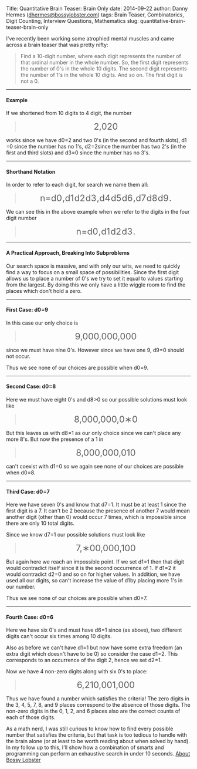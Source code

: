 Title: Quantitative Brain Teaser: Brain Only
date: 2014-09-22
author: Danny Hermes (dhermes@bossylobster.com)
tags: Brain Teaser, Combinatorics, Digit Counting, Interview Questions, Mathematics
slug: quantitative-brain-teaser-brain-only

<p>
I've recently been working some atrophied mental muscles and came across
a brain teaser that was pretty nifty:   

> Find a <span>10-digit number</span>, where each digit represents the
> number of that ordinal number in the whole number. So, the <span>first
> digit represents the number of 0's</span> in the whole 10 digits. The
> second digit represents the number of 1's in the whole 10 digits. And
> so on. The first digit is not a 0.

* * * * *

#### Example

If we shortened from 10 digits to 4 digit, the number   

<div style="text-align: center;">

> <span style="font-size: x-large;"><span class="katex"><span
> class="katex-inner"><span class="strut"
> style="height: 0.64444em;"></span><span
> class="strut bottom"></span><span
> class="base textstyle uncramped"><span class="mord">2</span><span
> class="mpunct">,</span><span class="mord">0</span><span
> class="mord">2</span><span
> class="mord">0</span></span></span></span></span>

</div>

works since we have <span class="katex"><span class="katex-inner"><span
class="strut" style="height: 0.69444em;"></span><span
class="strut bottom"></span><span class="base textstyle uncramped"><span
class="mord"><span class="mord mathit">d</span><span class="vlist"><span
style="margin-right: 0.05em; margin-left: 0em;"><span
class="fontsize-ensurer reset-size5 size5"><span
style="font-size: 0em;">​</span></span><span
class="reset-textstyle scriptstyle cramped"><span
class="mord">0</span></span></span><span class="baseline-fix"><span
class="fontsize-ensurer reset-size5 size5"><span
style="font-size: 0em;">​</span></span>​</span></span></span><span
class="mrel">=</span><span class="mord">2</span></span></span></span>
and two 0's (in the second and fourth slots), <span class="katex"><span
class="katex-inner"><span class="strut"
style="height: 0.69444em;"></span><span
class="strut bottom"></span><span class="base textstyle uncramped"><span
class="mord"><span class="mord mathit">d</span><span class="vlist"><span
style="margin-right: 0.05em; margin-left: 0em;"><span
class="fontsize-ensurer reset-size5 size5"><span
style="font-size: 0em;">​</span></span><span
class="reset-textstyle scriptstyle cramped"><span
class="mord">1</span></span></span><span class="baseline-fix"><span
class="fontsize-ensurer reset-size5 size5"><span
style="font-size: 0em;">​</span></span>​</span></span></span><span
class="mrel">=</span><span class="mord">0</span></span></span></span>
since the number has no 1's, <span class="katex"><span
class="katex-inner"><span class="strut"
style="height: 0.69444em;"></span><span
class="strut bottom"></span><span class="base textstyle uncramped"><span
class="mord"><span class="mord mathit">d</span><span class="vlist"><span
style="margin-right: 0.05em; margin-left: 0em;"><span
class="fontsize-ensurer reset-size5 size5"><span
style="font-size: 0em;">​</span></span><span
class="reset-textstyle scriptstyle cramped"><span
class="mord">2</span></span></span><span class="baseline-fix"><span
class="fontsize-ensurer reset-size5 size5"><span
style="font-size: 0em;">​</span></span>​</span></span></span><span
class="mrel">=</span><span
class="mord">2</span></span></span></span>since the number has two 2's
(in the first and third slots) and <span class="katex"><span
class="katex-inner"><span class="strut"
style="height: 0.69444em;"></span><span
class="strut bottom"></span><span class="base textstyle uncramped"><span
class="mord"><span class="mord mathit">d</span><span class="vlist"><span
style="margin-right: 0.05em; margin-left: 0em;"><span
class="fontsize-ensurer reset-size5 size5"><span
style="font-size: 0em;">​</span></span><span
class="reset-textstyle scriptstyle cramped"><span
class="mord">3</span></span></span><span class="baseline-fix"><span
class="fontsize-ensurer reset-size5 size5"><span
style="font-size: 0em;">​</span></span>​</span></span></span><span
class="mrel">=</span><span class="mord">0</span></span></span></span>
since the number has no 3's.

* * * * *

#### Shorthand Notation

In order to refer to each digit, for search we name them all:

<div style="text-align: center;">

> <span style="font-size: x-large;"><span class="katex"><span
> class="katex-inner"><span class="strut"
> style="height: 0.69444em;"></span><span
> class="strut bottom"></span><span
> class="base textstyle uncramped"><span
> class="reset-textstyle displaystyle textstyle uncramped"><span
> class="mord mathit">n</span><span class="mrel">=</span><span
> class="mord"><span class="mord mathit">d</span><span
> class="vlist"><span
> style="margin-right: 0.05em; margin-left: 0em;"><span
> class="fontsize-ensurer reset-size5 size5"><span
> style="font-size: 0em;">​</span></span><span
> class="reset-textstyle scriptstyle cramped"><span
> class="mord">0</span></span></span><span class="baseline-fix"><span
> class="fontsize-ensurer reset-size5 size5"><span
> style="font-size: 0em;">​</span></span>​</span></span></span><span
> class="mpunct">,</span><span class="mord"><span
> class="mord mathit">d</span><span class="vlist"><span
> style="margin-right: 0.05em; margin-left: 0em;"><span
> class="fontsize-ensurer reset-size5 size5"><span
> style="font-size: 0em;">​</span></span><span
> class="reset-textstyle scriptstyle cramped"><span
> class="mord">1</span></span></span><span class="baseline-fix"><span
> class="fontsize-ensurer reset-size5 size5"><span
> style="font-size: 0em;">​</span></span>​</span></span></span><span
> class="mord"><span class="mord mathit">d</span><span
> class="vlist"><span
> style="margin-right: 0.05em; margin-left: 0em;"><span
> class="fontsize-ensurer reset-size5 size5"><span
> style="font-size: 0em;">​</span></span><span
> class="reset-textstyle scriptstyle cramped"><span
> class="mord">2</span></span></span><span class="baseline-fix"><span
> class="fontsize-ensurer reset-size5 size5"><span
> style="font-size: 0em;">​</span></span>​</span></span></span><span
> class="mord"><span class="mord mathit">d</span><span
> class="vlist"><span
> style="margin-right: 0.05em; margin-left: 0em;"><span
> class="fontsize-ensurer reset-size5 size5"><span
> style="font-size: 0em;">​</span></span><span
> class="reset-textstyle scriptstyle cramped"><span
> class="mord">3</span></span></span><span class="baseline-fix"><span
> class="fontsize-ensurer reset-size5 size5"><span
> style="font-size: 0em;">​</span></span>​</span></span></span><span
> class="mpunct">,</span><span class="mord"><span
> class="mord mathit">d</span><span class="vlist"><span
> style="margin-right: 0.05em; margin-left: 0em;"><span
> class="fontsize-ensurer reset-size5 size5"><span
> style="font-size: 0em;">​</span></span><span
> class="reset-textstyle scriptstyle cramped"><span
> class="mord">4</span></span></span><span class="baseline-fix"><span
> class="fontsize-ensurer reset-size5 size5"><span
> style="font-size: 0em;">​</span></span>​</span></span></span><span
> class="mord"><span class="mord mathit">d</span><span
> class="vlist"><span
> style="margin-right: 0.05em; margin-left: 0em;"><span
> class="fontsize-ensurer reset-size5 size5"><span
> style="font-size: 0em;">​</span></span><span
> class="reset-textstyle scriptstyle cramped"><span
> class="mord">5</span></span></span><span class="baseline-fix"><span
> class="fontsize-ensurer reset-size5 size5"><span
> style="font-size: 0em;">​</span></span>​</span></span></span><span
> class="mord"><span class="mord mathit">d</span><span
> class="vlist"><span
> style="margin-right: 0.05em; margin-left: 0em;"><span
> class="fontsize-ensurer reset-size5 size5"><span
> style="font-size: 0em;">​</span></span><span
> class="reset-textstyle scriptstyle cramped"><span
> class="mord">6</span></span></span><span class="baseline-fix"><span
> class="fontsize-ensurer reset-size5 size5"><span
> style="font-size: 0em;">​</span></span>​</span></span></span><span
> class="mpunct">,</span><span class="mord"><span
> class="mord mathit">d</span><span class="vlist"><span
> style="margin-right: 0.05em; margin-left: 0em;"><span
> class="fontsize-ensurer reset-size5 size5"><span
> style="font-size: 0em;">​</span></span><span
> class="reset-textstyle scriptstyle cramped"><span
> class="mord">7</span></span></span><span class="baseline-fix"><span
> class="fontsize-ensurer reset-size5 size5"><span
> style="font-size: 0em;">​</span></span>​</span></span></span><span
> class="mord"><span class="mord mathit">d</span><span
> class="vlist"><span
> style="margin-right: 0.05em; margin-left: 0em;"><span
> class="fontsize-ensurer reset-size5 size5"><span
> style="font-size: 0em;">​</span></span><span
> class="reset-textstyle scriptstyle cramped"><span
> class="mord">8</span></span></span><span class="baseline-fix"><span
> class="fontsize-ensurer reset-size5 size5"><span
> style="font-size: 0em;">​</span></span>​</span></span></span><span
> class="mord"><span class="mord mathit">d</span><span
> class="vlist"><span
> style="margin-right: 0.05em; margin-left: 0em;"><span
> class="fontsize-ensurer reset-size5 size5"><span
> style="font-size: 0em;">​</span></span><span
> class="reset-textstyle scriptstyle cramped"><span
> class="mord">9</span></span></span><span class="baseline-fix"><span
> class="fontsize-ensurer reset-size5 size5"><span
> style="font-size: 0em;">​</span></span>​</span></span></span><span
> class="mord">.</span></span></span></span></span></span>

</div>

We can see this in the above example when we refer to the digits in the
four digit number

<div style="text-align: center;">

> <span style="font-size: x-large;"><span class="katex"><span
> class="katex-inner"><span class="strut"
> style="height: 0.69444em;"></span><span
> class="strut bottom"></span><span
> class="base textstyle uncramped"><span
> class="mord mathit">n</span><span class="mrel">=</span><span
> class="mord"><span class="mord mathit">d</span><span
> class="vlist"><span
> style="margin-right: 0.05em; margin-left: 0em;"><span
> class="fontsize-ensurer reset-size5 size5"><span
> style="font-size: 0em;">​</span></span><span
> class="reset-textstyle scriptstyle cramped"><span
> class="mord">0</span></span></span><span class="baseline-fix"><span
> class="fontsize-ensurer reset-size5 size5"><span
> style="font-size: 0em;">​</span></span>​</span></span></span><span
> class="mpunct">,</span><span class="mord"><span
> class="mord mathit">d</span><span class="vlist"><span
> style="margin-right: 0.05em; margin-left: 0em;"><span
> class="fontsize-ensurer reset-size5 size5"><span
> style="font-size: 0em;">​</span></span><span
> class="reset-textstyle scriptstyle cramped"><span
> class="mord">1</span></span></span><span class="baseline-fix"><span
> class="fontsize-ensurer reset-size5 size5"><span
> style="font-size: 0em;">​</span></span>​</span></span></span><span
> class="mord"><span class="mord mathit">d</span><span
> class="vlist"><span
> style="margin-right: 0.05em; margin-left: 0em;"><span
> class="fontsize-ensurer reset-size5 size5"><span
> style="font-size: 0em;">​</span></span><span
> class="reset-textstyle scriptstyle cramped"><span
> class="mord">2</span></span></span><span class="baseline-fix"><span
> class="fontsize-ensurer reset-size5 size5"><span
> style="font-size: 0em;">​</span></span>​</span></span></span><span
> class="mord"><span class="mord mathit">d</span><span
> class="vlist"><span
> style="margin-right: 0.05em; margin-left: 0em;"><span
> class="fontsize-ensurer reset-size5 size5"><span
> style="font-size: 0em;">​</span></span><span
> class="reset-textstyle scriptstyle cramped"><span
> class="mord">3</span></span></span><span class="baseline-fix"><span
> class="fontsize-ensurer reset-size5 size5"><span
> style="font-size: 0em;">​</span></span>​</span></span></span><span
> class="mord">.</span></span></span></span></span>

</div>

* * * * *

#### A Practical Approach, Breaking Into Subproblems

Our search space is massive, and with only our wits, we need to quickly
find a way to focus on a small space of possibilities. Since the first
digit allows us to place a number of 0's we try to set it equal to
values starting from the largest. By doing this we only have a little
wiggle room to find the places which don't hold a zero.

* * * * *

#### First Case: <span class="katex"><span class="katex-inner"><span class="strut" style="height: 0.69444em;"></span><span class="strut bottom"></span><span class="base textstyle uncramped"><span class="mord"><span class="mord mathit">d</span><span class="vlist"><span style="margin-right: 0.05em; margin-left: 0em;"><span class="fontsize-ensurer reset-size5 size5"><span style="font-size: 0em;">​</span></span><span class="reset-textstyle scriptstyle cramped"><span class="mord">0</span></span></span><span class="baseline-fix"><span class="fontsize-ensurer reset-size5 size5"><span style="font-size: 0em;">​</span></span>​</span></span></span><span class="mrel">=</span><span class="mord">9</span></span></span></span>

In this case our only choice is

<div style="text-align: center;">

> <span style="font-size: x-large;"><span class="katex"><span
> class="katex-inner"><span class="strut"
> style="height: 0.64444em;"></span><span
> class="strut bottom"></span><span
> class="base textstyle uncramped"><span class="mord">9</span><span
> class="mpunct">,</span><span class="mord">0</span><span
> class="mord">0</span><span class="mord">0</span><span
> class="mpunct">,</span><span class="mord">0</span><span
> class="mord">0</span><span class="mord">0</span><span
> class="mpunct">,</span><span class="mord">0</span><span
> class="mord">0</span><span
> class="mord">0</span></span></span></span></span>

</div>

since we must have nine 0's. However since we have one 9, <span
class="katex"><span class="katex-inner"><span class="strut"
style="height: 0.69444em;"></span><span
class="strut bottom"></span><span class="base textstyle uncramped"><span
class="mord"><span class="mord mathit">d</span><span class="vlist"><span
style="margin-right: 0.05em; margin-left: 0em;"><span
class="fontsize-ensurer reset-size5 size5"><span
style="font-size: 0em;">​</span></span><span
class="reset-textstyle scriptstyle cramped"><span
class="mord">9</span></span></span><span class="baseline-fix"><span
class="fontsize-ensurer reset-size5 size5"><span
style="font-size: 0em;">​</span></span>​</span></span></span><span
class="mrel">=</span><span class="mord">0</span></span></span></span>
should not occur.   
  
Thus we see <span>none of our choices are possible</span> when <span
class="katex"><span class="katex-inner"><span class="strut"
style="height: 0.69444em;"></span><span
class="strut bottom"></span><span class="base textstyle uncramped"><span
class="mord"><span class="mord mathit">d</span><span class="vlist"><span
style="margin-right: 0.05em; margin-left: 0em;"><span
class="fontsize-ensurer reset-size5 size5"><span
style="font-size: 0em;">​</span></span><span
class="reset-textstyle scriptstyle cramped"><span
class="mord">0</span></span></span><span class="baseline-fix"><span
class="fontsize-ensurer reset-size5 size5"><span
style="font-size: 0em;">​</span></span>​</span></span></span><span
class="mrel">=</span><span class="mord">9</span></span></span></span>.

* * * * *

#### Second Case: <span class="katex"><span class="katex-inner"><span class="strut" style="height: 0.69444em;"></span><span class="strut bottom"></span><span class="base textstyle uncramped"><span class="mord"><span class="mord mathit">d</span><span class="vlist"><span style="margin-right: 0.05em; margin-left: 0em;"><span class="fontsize-ensurer reset-size5 size5"><span style="font-size: 0em;">​</span></span><span class="reset-textstyle scriptstyle cramped"><span class="mord">0</span></span></span><span class="baseline-fix"><span class="fontsize-ensurer reset-size5 size5"><span style="font-size: 0em;">​</span></span>​</span></span></span><span class="mrel">=</span><span class="mord">8</span></span></span></span>

Here we must have eight 0's and <span class="katex"><span
class="katex-inner"><span class="strut"
style="height: 0.69444em;"></span><span
class="strut bottom"></span><span class="base textstyle uncramped"><span
class="mord"><span class="mord mathit">d</span><span class="vlist"><span
style="margin-right: 0.05em; margin-left: 0em;"><span
class="fontsize-ensurer reset-size5 size5"><span
style="font-size: 0em;">​</span></span><span
class="reset-textstyle scriptstyle cramped"><span
class="mord">8</span></span></span><span class="baseline-fix"><span
class="fontsize-ensurer reset-size5 size5"><span
style="font-size: 0em;">​</span></span>​</span></span></span><span
class="mrel">\></span><span class="mord">0</span></span></span></span>
so our possible solutions must look like

<div style="text-align: center;">

> <span style="font-size: x-large;"><span class="katex"><span
> class="katex-inner"><span class="strut"
> style="height: 0.64444em;"></span><span
> class="strut bottom"></span><span
> class="base textstyle uncramped"><span class="mord">8</span><span
> class="mpunct">,</span><span class="mord">0</span><span
> class="mord">0</span><span class="mord">0</span><span
> class="mpunct">,</span><span class="mord">0</span><span
> class="mord">0</span><span class="mord">0</span><span
> class="mpunct">,</span><span class="mord">0</span><span
> class="mbin">∗</span><span
> class="mord">0</span></span></span></span></span>

</div>

But this leaves us with <span class="katex"><span
class="katex-inner"><span class="strut"
style="height: 0.69444em;"></span><span
class="strut bottom"></span><span class="base textstyle uncramped"><span
class="mord"><span class="mord mathit">d</span><span class="vlist"><span
style="margin-right: 0.05em; margin-left: 0em;"><span
class="fontsize-ensurer reset-size5 size5"><span
style="font-size: 0em;">​</span></span><span
class="reset-textstyle scriptstyle cramped"><span
class="mord">8</span></span></span><span class="baseline-fix"><span
class="fontsize-ensurer reset-size5 size5"><span
style="font-size: 0em;">​</span></span>​</span></span></span><span
class="mrel">=</span><span class="mord">1</span></span></span></span> as
our only choice since we can't place any more 8's. But now the presence
of a 1 in

<div style="text-align: center;">

> <span style="font-size: x-large;"><span class="katex"><span
> class="katex-inner"><span class="strut"
> style="height: 0.64444em;"></span><span
> class="strut bottom"></span><span
> class="base textstyle uncramped"><span class="mord">8</span><span
> class="mpunct">,</span><span class="mord">0</span><span
> class="mord">0</span><span class="mord">0</span><span
> class="mpunct">,</span><span class="mord">0</span><span
> class="mord">0</span><span class="mord">0</span><span
> class="mpunct">,</span><span class="mord">0</span><span
> class="mord">1</span><span
> class="mord">0</span></span></span></span></span>

</div>

can't coexist with <span class="katex"><span class="katex-inner"><span
class="strut" style="height: 0.69444em;"></span><span
class="strut bottom"></span><span class="base textstyle uncramped"><span
class="mord"><span class="mord mathit">d</span><span class="vlist"><span
style="margin-right: 0.05em; margin-left: 0em;"><span
class="fontsize-ensurer reset-size5 size5"><span
style="font-size: 0em;">​</span></span><span
class="reset-textstyle scriptstyle cramped"><span
class="mord">1</span></span></span><span class="baseline-fix"><span
class="fontsize-ensurer reset-size5 size5"><span
style="font-size: 0em;">​</span></span>​</span></span></span><span
class="mrel">=</span><span class="mord">0</span></span></span></span> so
we again see <span>none of our choices are possible</span> when <span
class="katex"><span class="katex-inner"><span class="strut"
style="height: 0.69444em;"></span><span
class="strut bottom"></span><span class="base textstyle uncramped"><span
class="mord"><span class="mord mathit">d</span><span class="vlist"><span
style="margin-right: 0.05em; margin-left: 0em;"><span
class="fontsize-ensurer reset-size5 size5"><span
style="font-size: 0em;">​</span></span><span
class="reset-textstyle scriptstyle cramped"><span
class="mord">0</span></span></span><span class="baseline-fix"><span
class="fontsize-ensurer reset-size5 size5"><span
style="font-size: 0em;">​</span></span>​</span></span></span><span
class="mrel">=</span><span class="mord">8</span></span></span></span>.

* * * * *

#### Third Case: <span class="katex"><span class="katex-inner"><span class="strut" style="height: 0.69444em;"></span><span class="strut bottom"></span><span class="base textstyle uncramped"><span class="mord"><span class="mord mathit">d</span><span class="vlist"><span style="margin-right: 0.05em; margin-left: 0em;"><span class="fontsize-ensurer reset-size5 size5"><span style="font-size: 0em;">​</span></span><span class="reset-textstyle scriptstyle cramped"><span class="mord">0</span></span></span><span class="baseline-fix"><span class="fontsize-ensurer reset-size5 size5"><span style="font-size: 0em;">​</span></span>​</span></span></span><span class="mrel">=</span><span class="mord">7</span></span></span></span>

Here we have seven 0's and know that <span class="katex"><span
class="katex-inner"><span class="strut"
style="height: 0.69444em;"></span><span
class="strut bottom"></span><span class="base textstyle uncramped"><span
class="mord"><span class="mord mathit">d</span><span class="vlist"><span
style="margin-right: 0.05em; margin-left: 0em;"><span
class="fontsize-ensurer reset-size5 size5"><span
style="font-size: 0em;">​</span></span><span
class="reset-textstyle scriptstyle cramped"><span
class="mord">7</span></span></span><span class="baseline-fix"><span
class="fontsize-ensurer reset-size5 size5"><span
style="font-size: 0em;">​</span></span>​</span></span></span><span
class="mrel">=</span><span class="mord">1</span></span></span></span>.
It must be at least 1 since the first digit is a 7. It can't be 2
because the presence of another 7 would mean another digit (other than
0) would occur 7 times, which is impossible since there are only 10
total digits.   
  
Since we know <span class="katex"><span class="katex-inner"><span
class="strut" style="height: 0.69444em;"></span><span
class="strut bottom"></span><span class="base textstyle uncramped"><span
class="mord"><span class="mord mathit">d</span><span class="vlist"><span
style="margin-right: 0.05em; margin-left: 0em;"><span
class="fontsize-ensurer reset-size5 size5"><span
style="font-size: 0em;">​</span></span><span
class="reset-textstyle scriptstyle cramped"><span
class="mord">7</span></span></span><span class="baseline-fix"><span
class="fontsize-ensurer reset-size5 size5"><span
style="font-size: 0em;">​</span></span>​</span></span></span><span
class="mrel">=</span><span class="mord">1</span></span></span></span>
our possible solutions must look like

<div style="text-align: center;">

> <span style="font-size: x-large;"><span class="katex"><span
> class="katex-inner"><span class="strut"
> style="height: 0.64444em;"></span><span
> class="strut bottom"></span><span
> class="base textstyle uncramped"><span class="mord">7</span><span
> class="mpunct">,</span><span class="mord">∗</span><span
> class="mord">0</span><span class="mord">0</span><span
> class="mpunct">,</span><span class="mord">0</span><span
> class="mord">0</span><span class="mord">0</span><span
> class="mpunct">,</span><span class="mord">1</span><span
> class="mord">0</span><span
> class="mord">0</span></span></span></span></span>

</div>

But again here we reach an impossible point. If we set <span
class="katex"><span class="katex-inner"><span class="strut"
style="height: 0.69444em;"></span><span
class="strut bottom"></span><span class="base textstyle uncramped"><span
class="mord"><span class="mord mathit">d</span><span class="vlist"><span
style="margin-right: 0.05em; margin-left: 0em;"><span
class="fontsize-ensurer reset-size5 size5"><span
style="font-size: 0em;">​</span></span><span
class="reset-textstyle scriptstyle cramped"><span
class="mord">1</span></span></span><span class="baseline-fix"><span
class="fontsize-ensurer reset-size5 size5"><span
style="font-size: 0em;">​</span></span>​</span></span></span><span
class="mrel">=</span><span class="mord">1</span></span></span></span>
then that digit would contradict itself since it is the second
occurrence of 1. If <span class="katex"><span class="katex-inner"><span
class="strut" style="height: 0.69444em;"></span><span
class="strut bottom"></span><span class="base textstyle uncramped"><span
class="mord"><span class="mord mathit">d</span><span class="vlist"><span
style="margin-right: 0.05em; margin-left: 0em;"><span
class="fontsize-ensurer reset-size5 size5"><span
style="font-size: 0em;">​</span></span><span
class="reset-textstyle scriptstyle cramped"><span
class="mord">1</span></span></span><span class="baseline-fix"><span
class="fontsize-ensurer reset-size5 size5"><span
style="font-size: 0em;">​</span></span>​</span></span></span><span
class="mrel">=</span><span class="mord">2</span></span></span></span> it
would contradict <span class="katex"><span class="katex-inner"><span
class="strut" style="height: 0.69444em;"></span><span
class="strut bottom"></span><span class="base textstyle uncramped"><span
class="mord"><span class="mord mathit">d</span><span class="vlist"><span
style="margin-right: 0.05em; margin-left: 0em;"><span
class="fontsize-ensurer reset-size5 size5"><span
style="font-size: 0em;">​</span></span><span
class="reset-textstyle scriptstyle cramped"><span
class="mord">2</span></span></span><span class="baseline-fix"><span
class="fontsize-ensurer reset-size5 size5"><span
style="font-size: 0em;">​</span></span>​</span></span></span><span
class="mrel">=</span><span class="mord">0</span></span></span></span>
and so on for higher values. In addition, we have used all our digits,
so can't increase the value of <span class="katex"><span
class="katex-inner"><span class="strut"
style="height: 0.69444em;"></span><span
class="strut bottom"></span><span class="base textstyle uncramped"><span
class="mord"><span class="mord mathit">d</span><span class="vlist"><span
style="margin-right: 0.05em; margin-left: 0em;"><span
class="fontsize-ensurer reset-size5 size5"><span
style="font-size: 0em;">​</span></span><span
class="reset-textstyle scriptstyle cramped"><span
class="mord">1</span></span></span><span class="baseline-fix"><span
class="fontsize-ensurer reset-size5 size5"><span
style="font-size: 0em;">​</span></span>​</span></span></span></span></span></span>
by placing more 1's in our number.   
  
Thus we see <span>none of our choices are possible</span> when <span
class="katex"><span class="katex-inner"><span class="strut"
style="height: 0.69444em;"></span><span
class="strut bottom"></span><span class="base textstyle uncramped"><span
class="mord"><span class="mord mathit">d</span><span class="vlist"><span
style="margin-right: 0.05em; margin-left: 0em;"><span
class="fontsize-ensurer reset-size5 size5"><span
style="font-size: 0em;">​</span></span><span
class="reset-textstyle scriptstyle cramped"><span
class="mord">0</span></span></span><span class="baseline-fix"><span
class="fontsize-ensurer reset-size5 size5"><span
style="font-size: 0em;">​</span></span>​</span></span></span><span
class="mrel">=</span><span class="mord">7</span></span></span></span>.

* * * * *

#### Fourth Case: <span class="katex"><span class="katex-inner"><span class="strut" style="height: 0.69444em;"></span><span class="strut bottom"></span><span class="base textstyle uncramped"><span class="mord"><span class="mord mathit">d</span><span class="vlist"><span style="margin-right: 0.05em; margin-left: 0em;"><span class="fontsize-ensurer reset-size5 size5"><span style="font-size: 0em;">​</span></span><span class="reset-textstyle scriptstyle cramped"><span class="mord">0</span></span></span><span class="baseline-fix"><span class="fontsize-ensurer reset-size5 size5"><span style="font-size: 0em;">​</span></span>​</span></span></span><span class="mrel">=</span><span class="mord">6</span></span></span></span>

Here we have six 0's and must have <span class="katex"><span
class="katex-inner"><span class="strut"
style="height: 0.69444em;"></span><span
class="strut bottom"></span><span class="base textstyle uncramped"><span
class="mord"><span class="mord mathit">d</span><span class="vlist"><span
style="margin-right: 0.05em; margin-left: 0em;"><span
class="fontsize-ensurer reset-size5 size5"><span
style="font-size: 0em;">​</span></span><span
class="reset-textstyle scriptstyle cramped"><span
class="mord">6</span></span></span><span class="baseline-fix"><span
class="fontsize-ensurer reset-size5 size5"><span
style="font-size: 0em;">​</span></span>​</span></span></span><span
class="mrel">=</span><span class="mord">1</span></span></span></span>
since (as above), two different digits can't occur six times among 10
digits.   
  
Also as before we can't have <span class="katex"><span
class="katex-inner"><span class="strut"
style="height: 0.69444em;"></span><span
class="strut bottom"></span><span class="base textstyle uncramped"><span
class="mord"><span class="mord mathit">d</span><span class="vlist"><span
style="margin-right: 0.05em; margin-left: 0em;"><span
class="fontsize-ensurer reset-size5 size5"><span
style="font-size: 0em;">​</span></span><span
class="reset-textstyle scriptstyle cramped"><span
class="mord">1</span></span></span><span class="baseline-fix"><span
class="fontsize-ensurer reset-size5 size5"><span
style="font-size: 0em;">​</span></span>​</span></span></span><span
class="mrel">=</span><span class="mord">1</span></span></span></span>
but now have some extra freedom (an extra digit which doesn't have to be
0) so consider the case <span class="katex"><span
class="katex-inner"><span class="strut"
style="height: 0.69444em;"></span><span
class="strut bottom"></span><span class="base textstyle uncramped"><span
class="mord"><span class="mord mathit">d</span><span class="vlist"><span
style="margin-right: 0.05em; margin-left: 0em;"><span
class="fontsize-ensurer reset-size5 size5"><span
style="font-size: 0em;">​</span></span><span
class="reset-textstyle scriptstyle cramped"><span
class="mord">1</span></span></span><span class="baseline-fix"><span
class="fontsize-ensurer reset-size5 size5"><span
style="font-size: 0em;">​</span></span>​</span></span></span><span
class="mrel">=</span><span class="mord">2</span></span></span></span>.
This corresponds to an occurrence of the digit 2, hence we set <span
class="katex"><span class="katex-inner"><span class="strut"
style="height: 0.69444em;"></span><span
class="strut bottom"></span><span class="base textstyle uncramped"><span
class="mord"><span class="mord mathit">d</span><span class="vlist"><span
style="margin-right: 0.05em; margin-left: 0em;"><span
class="fontsize-ensurer reset-size5 size5"><span
style="font-size: 0em;">​</span></span><span
class="reset-textstyle scriptstyle cramped"><span
class="mord">2</span></span></span><span class="baseline-fix"><span
class="fontsize-ensurer reset-size5 size5"><span
style="font-size: 0em;">​</span></span>​</span></span></span><span
class="mrel">=</span><span class="mord">1</span></span></span></span>.   
  
Now we have 4 non-zero digits along with six 0's to place:

<div style="text-align: center;">

> <span style="font-size: x-large;"><span class="katex"><span
> class="katex-inner"><span class="strut"
> style="height: 0.64444em;"></span><span
> class="strut bottom"></span><span
> class="base textstyle uncramped"><span class="mord">6</span><span
> class="mpunct">,</span><span class="mord">2</span><span
> class="mord">1</span><span class="mord">0</span><span
> class="mpunct">,</span><span class="mord">0</span><span
> class="mord">0</span><span class="mord">1</span><span
> class="mpunct">,</span><span class="mord">0</span><span
> class="mord">0</span><span
> class="mord">0</span></span></span></span></span>

</div>

Thus <span>we have found a number</span> which satisfies the criteria!
The zero digits in the 3, 4, 5, 7, 8, and 9 places correspond to the
absence of those digits. The non-zero digits in the 0, 1, 2, and 6
places also are the correct counts of each of those digits.   
  
As a math nerd, I was still curious to know how to find every possible
number that satisfies the criteria, but that task is too tedious to
handle with the brain alone (or at least to be worth reading about when
solved by hand). In my follow up to this, I'll show how a combination of
smarts and programming can perform an exhaustive search in under 10
seconds. [About Bossy
Lobster](https://profiles.google.com/114760865724135687241)

</p>

